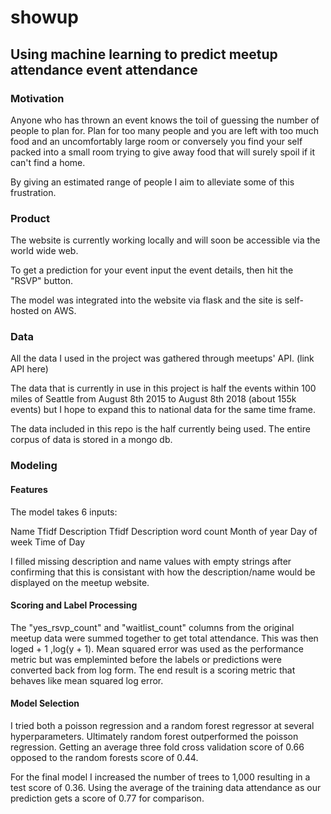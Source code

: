 # showup

## Using machine learning to predict meetup attendance event attendance

### Motivation

Anyone who has thrown an event knows the toil of guessing the number of people to plan for. Plan for too many people and you are left with too much food and an uncomfortably large room or conversely you find your self packed into a small room trying to give away food that will surely spoil if it can't find a home.

By giving an estimated range of people I aim to alleviate some of this frustration.

### Product

The website is currently working locally and will soon be accessible via the world wide web.

To get a prediction for your event input the event details, then hit the "RSVP" button.

The model was integrated into the website via flask and the site is self-hosted on AWS.

### Data

All the data I used in the project was gathered through meetups' API. (link API here)

The data that is currently in use in this project is half the events within 100 miles of Seattle from August 8th 2015 to August 8th 2018 (about 155k events) but I hope to expand this to national data for the same time frame.

The data included in this repo is the half currently being used. The entire corpus of data is stored in a mongo db.

### Modeling

#### Features
The model takes 6 inputs:

Name Tfidf
Description Tfidf
Description word count
Month of year
Day of week
Time of Day

I filled missing description and name values with empty strings after confirming that this is consistant with how the description/name would be displayed on the meetup website.

#### Scoring and Label Processing
The "yes_rsvp_count" and "waitlist_count" columns from the original meetup data were summed together to get total attendance. This was then loged + 1 ,log(y + 1). Mean squared error was used as the performance metric but was empleminted before the labels or predictions were converted back from log form. The end result is a scoring metric that behaves like mean squared log error.

#### Model Selection
I tried both a poisson regression and a random forest regressor at several hyperparameters. Ultimately random forest outperformed the poisson regression. Getting an average three fold cross validation score of 0.66 opposed to the random forests score of 0.44.

For the final model I increased the number of trees to 1,000 resulting in a test score of 0.36. Using the average of the training data attendance as our prediction gets a score of 0.77 for comparison.
